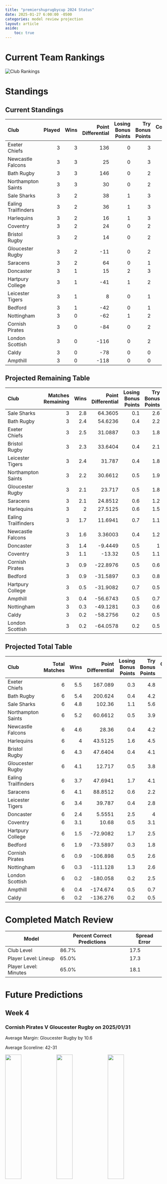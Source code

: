 ```yaml
---  
title: "premiershuprugbycup 2024 Status"  
date: 2025-01-27 6:00:00 -0500  
categories: model review projection  
layout: article  
aside:  
    toc: true  
---
```

# Current Team Rankings


![Club Rankings](plots/rankings_premiershuprugbycup-2024.png)
# Standings

## Current Standings


| Club                |   Played |   Wins |   Point Differential |   Losing Bonus Points |   Try Bonus Points |   Competition Points |
|:--------------------|---------:|-------:|---------------------:|----------------------:|-------------------:|---------------------:|
| Exeter Chiefs       |        3 |      3 |                  136 |                     0 |                  3 |                   15 |
| Newcastle Falcons   |        3 |      3 |                   25 |                     0 |                  3 |                   15 |
| Bath Rugby          |        3 |      3 |                  146 |                     0 |                  2 |                   14 |
| Northampton Saints  |        3 |      3 |                   30 |                     0 |                  2 |                   14 |
| Sale Sharks         |        3 |      2 |                   38 |                     1 |                  3 |                   12 |
| Ealing Trailfinders |        3 |      2 |                   36 |                     1 |                  3 |                   12 |
| Harlequins          |        3 |      2 |                   16 |                     1 |                  3 |                   12 |
| Coventry            |        3 |      2 |                   24 |                     0 |                  2 |                   10 |
| Bristol Rugby       |        3 |      2 |                   14 |                     0 |                  2 |                   10 |
| Gloucester Rugby    |        3 |      2 |                  -11 |                     0 |                  2 |                   10 |
| Saracens            |        3 |      2 |                   64 |                     0 |                  1 |                    9 |
| Doncaster           |        3 |      1 |                   15 |                     2 |                  3 |                    9 |
| Hartpury College    |        3 |      1 |                  -41 |                     1 |                  2 |                    7 |
| Leicester Tigers    |        3 |      1 |                    8 |                     0 |                  1 |                    5 |
| Bedford             |        3 |      1 |                  -42 |                     0 |                  1 |                    5 |
| Nottingham          |        3 |      0 |                  -62 |                     1 |                  2 |                    3 |
| Cornish Pirates     |        3 |      0 |                  -84 |                     0 |                  2 |                    2 |
| London Scottish     |        3 |      0 |                 -116 |                     0 |                  2 |                    2 |
| Caldy               |        3 |      0 |                  -78 |                     0 |                  0 |                    0 |
| Ampthill            |        3 |      0 |                 -118 |                     0 |                  0 |                    0 |



## Projected Remaining Table


| Club                |   Matches Remaining |   Wins |   Point Differential |   Losing Bonus Points |   Try Bonus Points |   Competition Points |
|:--------------------|--------------------:|-------:|---------------------:|----------------------:|-------------------:|---------------------:|
| Sale Sharks         |                   3 |    2.8 |             64.3605  |                   0.1 |                2.6 |                 13.8 |
| Bath Rugby          |                   3 |    2.4 |             54.6236  |                   0.4 |                2.2 |                 12.3 |
| Exeter Chiefs       |                   3 |    2.5 |             31.0887  |                   0.3 |                1.8 |                 12.2 |
| Bristol Rugby       |                   3 |    2.3 |             33.6404  |                   0.4 |                2.1 |                 11.8 |
| Leicester Tigers    |                   3 |    2.4 |             31.787   |                   0.4 |                1.8 |                 11.8 |
| Northampton Saints  |                   3 |    2.2 |             30.6612  |                   0.5 |                1.9 |                 11.1 |
| Gloucester Rugby    |                   3 |    2.1 |             23.717   |                   0.5 |                1.8 |                 10.7 |
| Saracens            |                   3 |    2.1 |             24.8512  |                   0.6 |                1.2 |                 10.2 |
| Harlequins          |                   3 |    2   |             27.5125  |                   0.6 |                1.5 |                 10.1 |
| Ealing Trailfinders |                   3 |    1.7 |             11.6941  |                   0.7 |                1.1 |                  8.5 |
| Newcastle Falcons   |                   3 |    1.6 |              3.36003 |                   0.4 |                1.2 |                  8.1 |
| Doncaster           |                   3 |    1.4 |             -9.4449  |                   0.5 |                1   |                  7.1 |
| Coventry            |                   3 |    1.1 |            -13.32    |                   0.5 |                1.1 |                  6   |
| Cornish Pirates     |                   3 |    0.9 |            -22.8976  |                   0.5 |                0.6 |                  4.8 |
| Bedford             |                   3 |    0.9 |            -31.5897  |                   0.3 |                0.8 |                  4.8 |
| Hartpury College    |                   3 |    0.5 |            -31.9082  |                   0.7 |                0.5 |                  3   |
| Ampthill            |                   3 |    0.4 |            -56.6743  |                   0.5 |                0.7 |                  2.6 |
| Nottingham          |                   3 |    0.3 |            -49.1281  |                   0.3 |                0.6 |                  2.1 |
| Caldy               |                   3 |    0.2 |            -58.2756  |                   0.2 |                0.5 |                  1.6 |
| London Scottish     |                   3 |    0.2 |            -64.0578  |                   0.2 |                0.5 |                  1.6 |



## Projected Total Table


| Club                |   Total Matches |   Wins |   Point Differential |   Losing Bonus Points |   Try Bonus Points |   Competition Points |
|:--------------------|----------------:|-------:|---------------------:|----------------------:|-------------------:|---------------------:|
| Exeter Chiefs       |               6 |    5.5 |             167.089  |                   0.3 |                4.8 |                 27.2 |
| Bath Rugby          |               6 |    5.4 |             200.624  |                   0.4 |                4.2 |                 26.3 |
| Sale Sharks         |               6 |    4.8 |             102.36   |                   1.1 |                5.6 |                 25.8 |
| Northampton Saints  |               6 |    5.2 |              60.6612 |                   0.5 |                3.9 |                 25.1 |
| Newcastle Falcons   |               6 |    4.6 |              28.36   |                   0.4 |                4.2 |                 23.1 |
| Harlequins          |               6 |    4   |              43.5125 |                   1.6 |                4.5 |                 22.1 |
| Bristol Rugby       |               6 |    4.3 |              47.6404 |                   0.4 |                4.1 |                 21.8 |
| Gloucester Rugby    |               6 |    4.1 |              12.717  |                   0.5 |                3.8 |                 20.7 |
| Ealing Trailfinders |               6 |    3.7 |              47.6941 |                   1.7 |                4.1 |                 20.5 |
| Saracens            |               6 |    4.1 |              88.8512 |                   0.6 |                2.2 |                 19.2 |
| Leicester Tigers    |               6 |    3.4 |              39.787  |                   0.4 |                2.8 |                 16.8 |
| Doncaster           |               6 |    2.4 |               5.5551 |                   2.5 |                4   |                 16.1 |
| Coventry            |               6 |    3.1 |              10.68   |                   0.5 |                3.1 |                 16   |
| Hartpury College    |               6 |    1.5 |             -72.9082 |                   1.7 |                2.5 |                 10   |
| Bedford             |               6 |    1.9 |             -73.5897 |                   0.3 |                1.8 |                  9.8 |
| Cornish Pirates     |               6 |    0.9 |            -106.898  |                   0.5 |                2.6 |                  6.8 |
| Nottingham          |               6 |    0.3 |            -111.128  |                   1.3 |                2.6 |                  5.1 |
| London Scottish     |               6 |    0.2 |            -180.058  |                   0.2 |                2.5 |                  3.6 |
| Ampthill            |               6 |    0.4 |            -174.674  |                   0.5 |                0.7 |                  2.6 |
| Caldy               |               6 |    0.2 |            -136.276  |                   0.2 |                0.5 |                  1.6 |



# Completed Match Review


| Model | Percent Correct Predictions | Spread Error |
| ------ | ------ | ------ |
| Club Level | 86.7% | 17.5 |
| Player Level: Lineup | 65.0% | 17.3 |
| Player Level: Minutes | 65.0% | 18.1 |


# Future Predictions

## Week 4

### Cornish Pirates V Gloucester Rugby on 2025/01/31


Average Margin: Gloucester Rugby by 10.6

Average Scoreline: 42-31

<p float="left">
<img src="plots/performances_2025-01-31-CornishPirates_V_GloucesterRugby.png" width="32%" />
<img src="plots/resultbar_2025-01-31-CornishPirates_V_GloucesterRugby.png" width="32%" />
<img src="plots/spreads_2025-01-31-CornishPirates_V_GloucesterRugby.png" width="32%" />
</p>

### Leicester Tigers V Northampton Saints on 2025/02/01


Average Margin: Leicester Tigers by 1.6

Average Scoreline: 28-27

<p float="left">
<img src="plots/performances_2025-02-01-LeicesterTigers_V_NorthamptonSaints.png" width="32%" />
<img src="plots/resultbar_2025-02-01-LeicesterTigers_V_NorthamptonSaints.png" width="32%" />
<img src="plots/spreads_2025-02-01-LeicesterTigers_V_NorthamptonSaints.png" width="32%" />
</p>

### Coventry V Nottingham on 2025/02/01


Average Margin: Coventry by 10.9

Average Scoreline: 34-24

<p float="left">
<img src="plots/performances_2025-02-01-Coventry_V_Nottingham.png" width="32%" />
<img src="plots/resultbar_2025-02-01-Coventry_V_Nottingham.png" width="32%" />
<img src="plots/spreads_2025-02-01-Coventry_V_Nottingham.png" width="32%" />
</p>

### Caldy V Sale Sharks on 2025/02/01


Average Margin: Sale Sharks by 25.0

Average Scoreline: 50-25

<p float="left">
<img src="plots/performances_2025-02-01-Caldy_V_SaleSharks.png" width="32%" />
<img src="plots/resultbar_2025-02-01-Caldy_V_SaleSharks.png" width="32%" />
<img src="plots/spreads_2025-02-01-Caldy_V_SaleSharks.png" width="32%" />
</p>

### Doncaster V Newcastle Falcons on 2025/02/01


Average Margin: Newcastle Falcons by 1.4

Average Scoreline: 31-30

<p float="left">
<img src="plots/performances_2025-02-01-Doncaster_V_NewcastleFalcons.png" width="32%" />
<img src="plots/resultbar_2025-02-01-Doncaster_V_NewcastleFalcons.png" width="32%" />
<img src="plots/spreads_2025-02-01-Doncaster_V_NewcastleFalcons.png" width="32%" />
</p>

### Saracens V Ealing Trailfinders on 2025/02/01


Average Margin: Saracens by 7.4

Average Scoreline: 26-19

<p float="left">
<img src="plots/performances_2025-02-01-Saracens_V_EalingTrailfinders.png" width="32%" />
<img src="plots/resultbar_2025-02-01-Saracens_V_EalingTrailfinders.png" width="32%" />
<img src="plots/spreads_2025-02-01-Saracens_V_EalingTrailfinders.png" width="32%" />
</p>

### Hartpury College V Exeter Chiefs on 2025/02/01


Average Margin: Exeter Chiefs by 10.7

Average Scoreline: 39-28

<p float="left">
<img src="plots/performances_2025-02-01-HartpuryCollege_V_ExeterChiefs.png" width="32%" />
<img src="plots/resultbar_2025-02-01-HartpuryCollege_V_ExeterChiefs.png" width="32%" />
<img src="plots/spreads_2025-02-01-HartpuryCollege_V_ExeterChiefs.png" width="32%" />
</p>

### Harlequins V London Scottish on 2025/02/01


Average Margin: Harlequins by 27.0

Average Scoreline: 39-12

<p float="left">
<img src="plots/performances_2025-02-01-Harlequins_V_LondonScottish.png" width="32%" />
<img src="plots/resultbar_2025-02-01-Harlequins_V_LondonScottish.png" width="32%" />
<img src="plots/spreads_2025-02-01-Harlequins_V_LondonScottish.png" width="32%" />
</p>

### Ampthill V Bristol Rugby on 2025/02/01


Average Margin: Bristol Rugby by 21.0

Average Scoreline: 45-24

<p float="left">
<img src="plots/performances_2025-02-01-Ampthill_V_BristolRugby.png" width="32%" />
<img src="plots/resultbar_2025-02-01-Ampthill_V_BristolRugby.png" width="32%" />
<img src="plots/spreads_2025-02-01-Ampthill_V_BristolRugby.png" width="32%" />
</p>

### Bath Rugby V Bedford on 2025/02/02


Average Margin: Bath Rugby by 23.2

Average Scoreline: 44-21

<p float="left">
<img src="plots/performances_2025-02-02-BathRugby_V_Bedford.png" width="32%" />
<img src="plots/resultbar_2025-02-02-BathRugby_V_Bedford.png" width="32%" />
<img src="plots/spreads_2025-02-02-BathRugby_V_Bedford.png" width="32%" />
</p>

## Week 5

### Bedford V Bristol Rugby on 2025/02/07


Average Margin: Bristol Rugby by 13.6

Average Scoreline: 39-25

<p float="left">
<img src="plots/performances_2025-02-07-Bedford_V_BristolRugby.png" width="32%" />
<img src="plots/resultbar_2025-02-07-Bedford_V_BristolRugby.png" width="32%" />
<img src="plots/spreads_2025-02-07-Bedford_V_BristolRugby.png" width="32%" />
</p>

### London Scottish V Saracens on 2025/02/07


Average Margin: Saracens by 19.7

Average Scoreline: 41-21

<p float="left">
<img src="plots/performances_2025-02-07-LondonScottish_V_Saracens.png" width="32%" />
<img src="plots/resultbar_2025-02-07-LondonScottish_V_Saracens.png" width="32%" />
<img src="plots/spreads_2025-02-07-LondonScottish_V_Saracens.png" width="32%" />
</p>

### Gloucester Rugby V Hartpury College on 2025/02/08


Average Margin: Gloucester Rugby by 16.8

Average Scoreline: 46-30

<p float="left">
<img src="plots/performances_2025-02-08-GloucesterRugby_V_HartpuryCollege.png" width="32%" />
<img src="plots/resultbar_2025-02-08-GloucesterRugby_V_HartpuryCollege.png" width="32%" />
<img src="plots/spreads_2025-02-08-GloucesterRugby_V_HartpuryCollege.png" width="32%" />
</p>

### Ealing Trailfinders V Harlequins on 2025/02/08


Average Margin: Ealing Trailfinders by 1.7

Average Scoreline: 27-25

<p float="left">
<img src="plots/performances_2025-02-08-EalingTrailfinders_V_Harlequins.png" width="32%" />
<img src="plots/resultbar_2025-02-08-EalingTrailfinders_V_Harlequins.png" width="32%" />
<img src="plots/spreads_2025-02-08-EalingTrailfinders_V_Harlequins.png" width="32%" />
</p>

### Bath Rugby V Ampthill on 2025/02/08


Average Margin: Bath Rugby by 30.5

Average Scoreline: 50-19

<p float="left">
<img src="plots/performances_2025-02-08-BathRugby_V_Ampthill.png" width="32%" />
<img src="plots/resultbar_2025-02-08-BathRugby_V_Ampthill.png" width="32%" />
<img src="plots/spreads_2025-02-08-BathRugby_V_Ampthill.png" width="32%" />
</p>

### Leicester Tigers V Nottingham on 2025/02/08


Average Margin: Leicester Tigers by 22.1

Average Scoreline: 53-31

<p float="left">
<img src="plots/performances_2025-02-08-LeicesterTigers_V_Nottingham.png" width="32%" />
<img src="plots/resultbar_2025-02-08-LeicesterTigers_V_Nottingham.png" width="32%" />
<img src="plots/spreads_2025-02-08-LeicesterTigers_V_Nottingham.png" width="32%" />
</p>

### Northampton Saints V Coventry on 2025/02/08


Average Margin: Northampton Saints by 16.2

Average Scoreline: 43-27

<p float="left">
<img src="plots/performances_2025-02-08-NorthamptonSaints_V_Coventry.png" width="32%" />
<img src="plots/resultbar_2025-02-08-NorthamptonSaints_V_Coventry.png" width="32%" />
<img src="plots/spreads_2025-02-08-NorthamptonSaints_V_Coventry.png" width="32%" />
</p>

### Sale Sharks V Doncaster on 2025/02/09


Average Margin: Sale Sharks by 22.7

Average Scoreline: 46-23

<p float="left">
<img src="plots/performances_2025-02-09-SaleSharks_V_Doncaster.png" width="32%" />
<img src="plots/resultbar_2025-02-09-SaleSharks_V_Doncaster.png" width="32%" />
<img src="plots/spreads_2025-02-09-SaleSharks_V_Doncaster.png" width="32%" />
</p>

### Exeter Chiefs V Cornish Pirates on 2025/02/09


Average Margin: Exeter Chiefs by 16.7

Average Scoreline: 40-23

<p float="left">
<img src="plots/performances_2025-02-09-ExeterChiefs_V_CornishPirates.png" width="32%" />
<img src="plots/resultbar_2025-02-09-ExeterChiefs_V_CornishPirates.png" width="32%" />
<img src="plots/spreads_2025-02-09-ExeterChiefs_V_CornishPirates.png" width="32%" />
</p>

### Newcastle Falcons V Caldy on 2025/02/09


Average Margin: Newcastle Falcons by 18.5

Average Scoreline: 39-20

<p float="left">
<img src="plots/performances_2025-02-09-NewcastleFalcons_V_Caldy.png" width="32%" />
<img src="plots/resultbar_2025-02-09-NewcastleFalcons_V_Caldy.png" width="32%" />
<img src="plots/spreads_2025-02-09-NewcastleFalcons_V_Caldy.png" width="32%" />
</p>

## Week 6

### Nottingham V Northampton Saints on 2025/02/14


Average Margin: Northampton Saints by 16.1

Average Scoreline: 40-24

<p float="left">
<img src="plots/performances_2025-02-14-Nottingham_V_NorthamptonSaints.png" width="32%" />
<img src="plots/resultbar_2025-02-14-Nottingham_V_NorthamptonSaints.png" width="32%" />
<img src="plots/spreads_2025-02-14-Nottingham_V_NorthamptonSaints.png" width="32%" />
</p>

### Coventry V Leicester Tigers on 2025/02/15


Average Margin: Leicester Tigers by 8.0

Average Scoreline: 40-32

<p float="left">
<img src="plots/performances_2025-02-15-Coventry_V_LeicesterTigers.png" width="32%" />
<img src="plots/resultbar_2025-02-15-Coventry_V_LeicesterTigers.png" width="32%" />
<img src="plots/spreads_2025-02-15-Coventry_V_LeicesterTigers.png" width="32%" />
</p>

### Harlequins V Saracens on 2025/02/15


Average Margin: Harlequins by 2.2

Average Scoreline: 27-25

<p float="left">
<img src="plots/performances_2025-02-15-Harlequins_V_Saracens.png" width="32%" />
<img src="plots/resultbar_2025-02-15-Harlequins_V_Saracens.png" width="32%" />
<img src="plots/spreads_2025-02-15-Harlequins_V_Saracens.png" width="32%" />
</p>

### London Scottish V Ealing Trailfinders on 2025/02/15


Average Margin: Ealing Trailfinders by 17.3

Average Scoreline: 35-18

<p float="left">
<img src="plots/performances_2025-02-15-LondonScottish_V_EalingTrailfinders.png" width="32%" />
<img src="plots/resultbar_2025-02-15-LondonScottish_V_EalingTrailfinders.png" width="32%" />
<img src="plots/spreads_2025-02-15-LondonScottish_V_EalingTrailfinders.png" width="32%" />
</p>

### Doncaster V Caldy on 2025/02/15


Average Margin: Doncaster by 14.7

Average Scoreline: 35-20

<p float="left">
<img src="plots/performances_2025-02-15-Doncaster_V_Caldy.png" width="32%" />
<img src="plots/resultbar_2025-02-15-Doncaster_V_Caldy.png" width="32%" />
<img src="plots/spreads_2025-02-15-Doncaster_V_Caldy.png" width="32%" />
</p>

### Exeter Chiefs V Gloucester Rugby on 2025/02/15


Average Margin: Exeter Chiefs by 3.7

Average Scoreline: 33-29

<p float="left">
<img src="plots/performances_2025-02-15-ExeterChiefs_V_GloucesterRugby.png" width="32%" />
<img src="plots/resultbar_2025-02-15-ExeterChiefs_V_GloucesterRugby.png" width="32%" />
<img src="plots/spreads_2025-02-15-ExeterChiefs_V_GloucesterRugby.png" width="32%" />
</p>

### Cornish Pirates V Hartpury College on 2025/02/15


Average Margin: Cornish Pirates by 4.4

Average Scoreline: 35-31

<p float="left">
<img src="plots/performances_2025-02-15-CornishPirates_V_HartpuryCollege.png" width="32%" />
<img src="plots/resultbar_2025-02-15-CornishPirates_V_HartpuryCollege.png" width="32%" />
<img src="plots/spreads_2025-02-15-CornishPirates_V_HartpuryCollege.png" width="32%" />
</p>

### Ampthill V Bedford on 2025/02/15


Average Margin: Bedford by 5.2

Average Scoreline: 38-33

<p float="left">
<img src="plots/performances_2025-02-15-Ampthill_V_Bedford.png" width="32%" />
<img src="plots/resultbar_2025-02-15-Ampthill_V_Bedford.png" width="32%" />
<img src="plots/spreads_2025-02-15-Ampthill_V_Bedford.png" width="32%" />
</p>

### Bristol Rugby V Bath Rugby on 2025/02/15


Average Margin: Bath Rugby by 0.9

Average Scoreline: 29-28

<p float="left">
<img src="plots/performances_2025-02-15-BristolRugby_V_BathRugby.png" width="32%" />
<img src="plots/resultbar_2025-02-15-BristolRugby_V_BathRugby.png" width="32%" />
<img src="plots/spreads_2025-02-15-BristolRugby_V_BathRugby.png" width="32%" />
</p>

### Sale Sharks V Newcastle Falcons on 2025/02/16


Average Margin: Sale Sharks by 16.6

Average Scoreline: 42-26

<p float="left">
<img src="plots/performances_2025-02-16-SaleSharks_V_NewcastleFalcons.png" width="32%" />
<img src="plots/resultbar_2025-02-16-SaleSharks_V_NewcastleFalcons.png" width="32%" />
<img src="plots/spreads_2025-02-16-SaleSharks_V_NewcastleFalcons.png" width="32%" />
</p>
